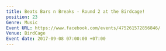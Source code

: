 ```yaml
---
title: Beats Bars n Breaks - Round 2 at the Birdcage!
position: 23
Genre: Music
Event URL: https://www.facebook.com/events/475261572856846/
Venue: BirdCage
Event date: 2017-09-08 07:00:00 +07:00
---
```


